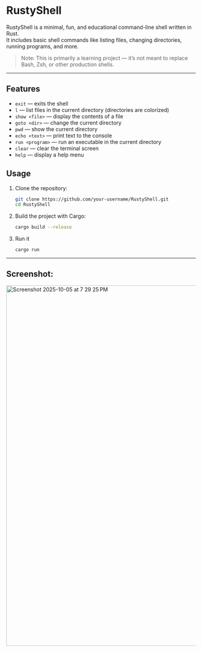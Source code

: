 # RustyShell
RustyShell is a minimal, fun, and educational command-line shell written in Rust.  
It includes basic shell commands like listing files, changing directories, running programs, and more.  

> Note: This is primarily a learning project — it’s not meant to replace Bash, Zsh, or other production shells.

---

## Features

- `exit` — exits the shell
- `l` — list files in the current directory (directories are colorized)
- `show <file>` — display the contents of a file
- `goto <dir>` — change the current directory
- `pwd` — show the current directory
- `echo <text>` — print text to the console
- `run <program>` — run an executable in the current directory
- `clear` — clear the terminal screen
- `help` — display a help menu


## Usage

1. Clone the repository:
   ```bash
   git clone https://github.com/your-username/RustyShell.git
   cd RustyShell
2. Build the project with Cargo:
   ```bash
   cargo build --release
3. Run it
   ```bash
   cargo run

---
## Screenshot:

<img width="1195" height="958" alt="Screenshot 2025-10-05 at 7 29 25 PM" src="https://github.com/user-attachments/assets/d26a213f-1fa4-4407-a7a4-a0cb3a551631" />
